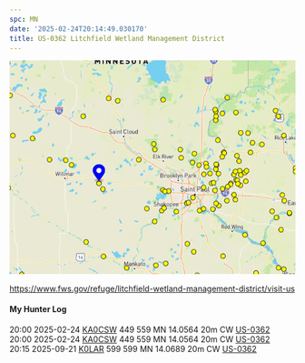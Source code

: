 ```yaml
---
spc: MN
date: '2025-02-24T20:14:49.030170'
title: US-0362 Litchfield Wetland Management District
---
```


![pasted_image.png](/static/pasted_image_0102.png)

https://www.fws.gov/refuge/litchfield-wetland-management-district/visit-us

#### My Hunter Log
20:00    2025-02-24    [KA0CSW](https://qrz.com/db/KA0CSW)    449    559    MN    14.0564    20m    CW    [US-0362](https://pota.app/#/park/US-0362)
<BR>20:00	2025-02-24	[KA0CSW](https://qrz.com/db/KA0CSW)	449	559	MN	14.0564	20m	CW	[US-0362](https://pota.app/#/park/US-0362)
<BR>20:15	2025-09-21	[K0LAR](https://qrz.com/db/K0LAR)	599	599	MN	14.0689	20m	CW	[US-0362](https://pota.app/#/park/US-0362)